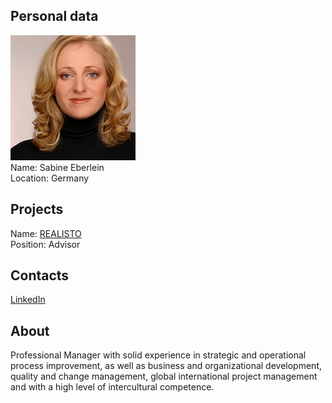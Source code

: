 ## Personal data
![sabine eberlein photo](photo/sabine_eberlein.jpg)  
Name:   Sabine Eberlein  
Location: Germany  
## Projects 
Name: [REALISTO](../projects/realisto.md)  
Position: Advisor   
## Contacts
[LinkedIn](https://www.linkedin.com/in/sabine-eberlein-connect/)      
## About
Professional Manager with solid experience in strategic and operational process improvement, as well as business and organizational development, quality and change management, global international project management and with a high level of intercultural competence.
